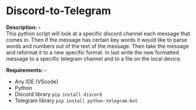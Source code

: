 # Discord-to-Telegram

**Description: -** <br>
This python script will look at a specific discord channel each message that comes in. Then if the message has certain key words it would like to parse words and numbers out of the text of the message. Then take the message and reformat it to a new specific format. In last write the new formatted message to a specific telegram channel and to a file on the local device.

**Requirements: -**
* Any IDE (VScode)
* Python
* Discord library `pip install discord`
* Telegram library `pip install python-telegram-bot`
